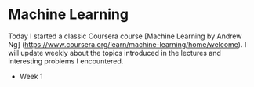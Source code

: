 # Machine Learning

Today I started a classic Coursera course [Machine Learning by Andrew Ng] (https://www.coursera.org/learn/machine-learning/home/welcome). I will update weekly about the topics introduced in the lectures and interesting problems I encountered.
* Week 1
